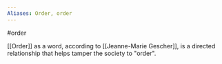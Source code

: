 ```yaml
---
Aliases: Order, order
---
```

#order 

[[Order]] as a word, according to [[Jeanne-Marie Gescher]], is a directed relationship that helps tamper the society to "order".